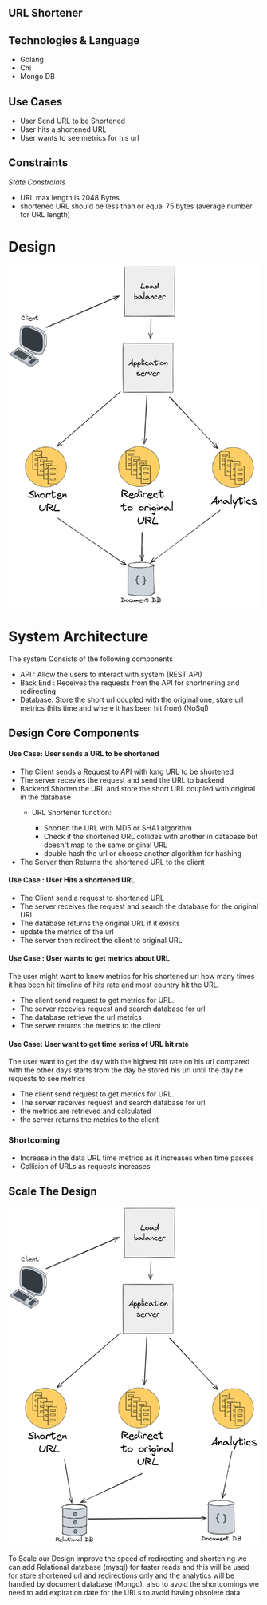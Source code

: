 URL Shortener
---------------------

## Technologies & Language
- Golang
- Chi
- Mongo DB

## Use Cases
- User Send URL to be Shortened
- User hits a shortened URL
- User wants to see metrics for his url

## Constraints
*State Constraints*
- URL max length is 2048 Bytes 
- shortened URL should be less than or equal 75 bytes (average number for URL length)



# Design
![Url-shortener.png](Url-shortener.png)
# System Architecture
The system Consists of the following components
- API : Allow the users to interact with system (REST API)
- Back End : Receives the requests from the API for shortnening and redirecting 
- Database: Store the short url coupled with the original one, store url metrics (hits time and where it has been hit from) (NoSql)

## Design Core Components

#### Use Case: User sends a URL to be shortened
- The Client sends a Request to API with long URL to be shortened
- The server recevies the request and send the URL to backend
- Backend Shorten the URL and store the short URL coupled with original in the database
  - URL Shortener function:

    - Shorten the URL with MD5 or SHA1 algorithm
    - Check if the shortened URL collides with another in database but doesn't map to the same original URL
    - double hash the url or choose another algorithm for hashing
- The Server then Returns the shortened URL to the client

#### Use Case : User Hits a shortened URL
- The Client send a request to shortened URL
- The server receives the request and search the database for the original URL
- The database returns the original URL if it exisits 
- update the metrics of the url
- The server then redirect the client to original URL

#### Use Case : User wants to get metrics about URL 
The user might want to know metrics for his shortened url how many times it has been hit
timeline of hits rate and most country hit the URL.
- The client send request to get metrics for URL.
- The server recevies request and search database for url
- The database retrieve the url metrics
- The server returns the metrics to the client

#### Use Case: User want to get time series of URL hit rate
The user want to get the day with the highest hit rate on his url compared with the other days
starts from the day he stored his url until the day he requests to see metrics
- The client send request to get metrics for URL.
- The server receives request and search database for url
- the metrics are retrieved and calculated
- the server returns the metrics to the client

### Shortcoming
- Increase in the data URL time metrics as it increases when time passes
- Collision of URLs as requests increases

## Scale The Design
![scaled design.png](scaled%20design.png)

To Scale our Design improve the speed of redirecting and shortening we can add
Relational database (mysql) for faster reads and this will be used for store shortened url and redirections only
and the analytics will be handled by document database (Mongo), also to avoid the shortcomings we need to add
expiration date for the URLs to avoid having obsolete data.

